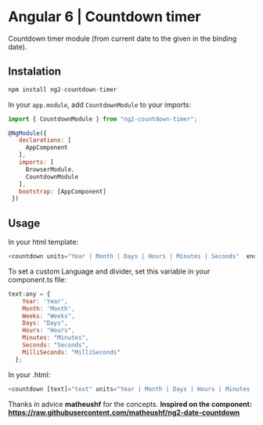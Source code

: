 # Angular 6 | Countdown timer

Countdown timer module (from current date to the given in the binding date).

## Instalation

```javascript 
npm install ng2-countdown-timer
```

In your `app.module`, add `CountdownModule` to your imports:

```javascript
import { CountdownModule } from "ng2-countdown-timer";

@NgModule({
   declarations: [
     AppComponent
   ],
   imports: [
     BrowserModule,
     CountdownModule
   ],
   bootstrap: [AppComponent]
 })
 ```

## Usage

 In your html template:

 ```javascript
 <countdown units="Year | Month | Days | Hours | Minutes | Seconds"  end="July 22, 2019"></countdown>
 ```

 To set a custom Language and divider, set this variable in your component.ts file:

 ```javascript
 text:any = {
     Year: 'Year',
     Month: 'Month',
     Weeks: "Weeks",
     Days: "Days",
     Hours: "Hours",
     Minutes: "Minutes",
     Seconds: "Seconds",
     MilliSeconds: "MilliSeconds"
   };
 ```

In your .html:

 ```javascript
 <countdown [text]="text" units="Year | Month | Days | Hours | Minutes | Seconds"  end="July 22, 2019"></countdown>
 ```

Thanks in advice **matheushf** for the concepts.
**Inspired on the component: https://raw.githubusercontent.com/matheushf/ng2-date-countdown**
